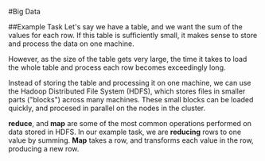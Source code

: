 #Big Data

##Example Task
Let's say we have a table, and we want the sum of the values for each row.
If this table is sufficiently small, it makes sense to store and process the data on one machine.

However, as the size of the table gets very large, the time it takes to load the whole table and process each row becomes exceedingly long.

Instead of storing the table and processing it on one machine, we can use the Hadoop Distributed File System (HDFS), which stores files in smaller parts ("blocks") across many machines. These small blocks can be loaded quickly, and procesed in parallel on the nodes in the cluster.

__reduce__, and __map__ are some of the most common operations performed on data stored in HDFS. In our example task, we are __reducing__ rows to one value by summing. __Map__ takes a row, and transforms each value in the row, producing a new row.
